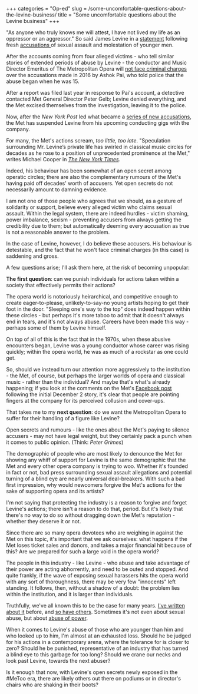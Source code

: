 +++
categories = "Op-ed"
slug = /some-uncomfortable-questions-about-the-levine-business/
title = "Some uncomfortable questions about the Levine business"
+++

"As anyone who truly knows me will attest, I have not lived my life as an oppressor or an aggressor." So said James Levine in a [statement](http://www.bbc.com/news/entertainment-arts-42278843) following fresh [accusations ](https://nypost.com/2017/12/02/legendary-opera-conductor-molested-teen-for-years-police-report/) of sexual assault and molestation of younger men.

After the accounts coming from four alleged victims - who tell similar stories of extended periods of abuse by Levine - the conductor and Music Director Emeritus of The Metropolitan Opera will [not face criminal charges](https://www.nytimes.com/2017/12/08/arts/music/james-levine-met-opera.html) over the accusations made in 2016 by Ashok Pai, who told police that the abuse began when he was 15.

After a report was filed last year in response to Pai's account, a detective contacted Met General Director Peter Gelb; Levine denied everything, and the Met excised themselves from the investigation, leaving it to the police.

Now, after the *New York Post* led what became a [series of new accusations](https://www.nytimes.com/2017/12/03/arts/music/james-levine-met-opera.html), the Met has suspended Levine from his upcoming conducting gigs with the company.

For many, the Met's actions scream, *too little, too late*. "Speculation surrounding Mr. Levine’s private life has swirled in classical music circles for decades as he rose to a position of unprecedented prominence at the Met," writes Michael Cooper in [*The New York Times*](https://www.nytimes.com/2017/12/03/arts/music/james-levine-met-opera.html). 

Indeed, his behaviour has been somewhat of an open secret among operatic circles; there are also the complementary rumours of the Met's having paid off decades' worth of accusers. Yet open secrets do not necessarily amount to damning evidence.

I am not one of those people who agrees that we should, as a gesture of solidarity or support, believe every alleged victim who claims sexual assault. Within the legal system, there are indeed hurdles - victim shaming, power imbalance, sexism - preventing accusers from always getting the credibility due to them; but automatically deeming every accusation as true is not a reasonable answer to the problem.

In the case of Levine, however, I do believe these accusers. His behaviour is detestable, and the fact that he won't face criminal charges (in this case) is saddening and gross.

A few questions arise; I'll ask them here, at the risk of becoming unpopular:

**The first question**: can we punish individuals for actions taken within a society that effectively permits their actions? 

The opera world is notoriously heirarchical, and competitive enough to create eager-to-please, unlikely-to-say-no young artists hoping to get their foot in the door. "Sleeping one's way to the top" does indeed happen within these circles - but perhaps it's more taboo to admit that it doesn't always end in tears, and it's not always abuse. Careers have been made this way - perhaps some of them by Levine himself.

On top of all of this is the fact that in the 1970s, when these abusive encounters began, Levine was a young conductor whose career was rising quickly; within the opera world, he was as much of a rockstar as one could get.

So, should we instead turn our attention more aggressively to the institution - the Met, of course, but perhaps the larger worlds of opera and classical music - rather than the individual? And maybe that's what's already happening; if you look at the comments on the Met's [Facebook post](https://www.facebook.com/MetOpera/posts/10159806195345533) following the initial December 2 story, it's clear that people are pointing fingers at the company for its perceived collusion and cover-ups.

That takes me to my **next question**: do we want the Metropolitan Opera to suffer for their handling of a figure like Levine? 

Open secrets and rumours - like the ones about the Met's paying to silence accusers - may not have legal weight, but they certainly pack a punch when it comes to public opinion. (Think: *Peter Grimes*)

The demographic of people who are most likely to denounce the Met for showing any whiff of support for Levine is the same demographic that the Met and every other opera company is trying to woo. Whether it's founded in fact or not, bad press surrounding sexual assault allegations and potential turning of a blind eye are nearly universal deal-breakers. With such a bad first impression, why would newcomers forgive the Met's actions for the sake of supporting opera and its artists?

I'm not saying that protecting the industry is a reason to forgive and forget Levine's actions; there isn't a reason to do that, period. But it's likely that there's no way to do so without dragging down the Met's reputation - whether they deserve it or not.

Since there are so many opera devotees who are weighing in against the Met on this topic, it's important that we ask ourselves: what happens if the Met loses ticket sales and donors, and takes a major financial hit because of this? Are we prepared for such a large void in the opera world?

The people in this industry - like Levine - who abuse and take advantage of their power are acting abhorrently, and need to be outed and stopped. And quite frankly, if the wave of exposing sexual harassers hits the opera world with any sort of thoroughness, there may be very few "innocents" left standing. It follows, then, without a shadow of a doubt: the problem lies within the institution, and it is larger than individuals.

Truthfully, we've all known this to be the case for many years. [I've written about it](/musicians-sexual-harassment-blurred-lines/) before, and [so have others](/operas-sexual-assault-secret/). Sometimes it's not even about sexual abuse, but about [abuse of power](/audition-season-or-the-annual-festival-of-shattered-dreams/). 

When it comes to Levine's abuse of those who are younger than him and who looked up to him, I'm almost at an exhausted loss. Should he be judged for his actions in a contemporary arena, where the tolerance for is closer to zero? Should he be punished, representative of an industry that has turned a blind eye to this garbage for too long? Should we crane our necks and look past Levine, towards the next abuser?

Is it enough that now, with Levine's open secrets newly exposed in the #MeToo era, there are likely others out there on podiums or in director's chairs who are shaking in their boots?
